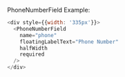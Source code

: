 PhoneNumberField Example:

```js
<div style={{width: '335px'}}>
  <PhoneNumberField
    name="phone"
    floatingLabelText="Phone Number"
    halfWidth
    required
  />
</div>
```
